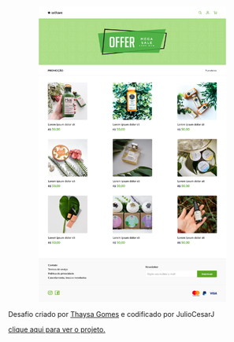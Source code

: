 <br />
<p align="center">
 
   <img src="design/desktop.png" width="380" height="600">



Desafio criado por <a href="https://github.com/thaysagomes">Thaysa Gomes</a> e codificado por JulioCesarJ
 
 <a href="https://juliocesarj.github.io/DevChallenge-Selfcare/">clique aqui para ver o projeto.</a>

